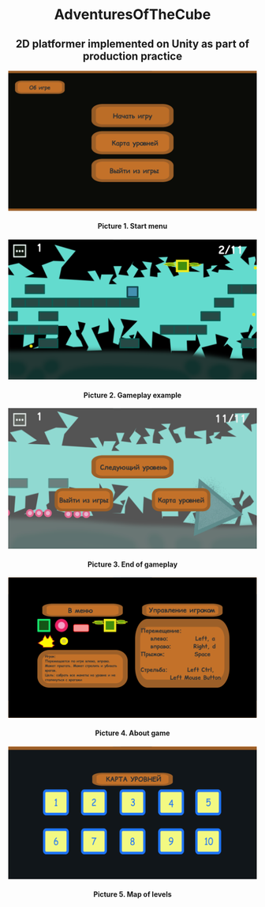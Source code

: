 <h1 align="center"> AdventuresOfTheCube</h1>
<h2 align="center"> 2D platformer implemented on Unity as part of production practice</h2>
<p align="center"> <img src="ExamplePictures/StartMenu.png" width="600"/> </p>

<h4 align="center"> Picture 1. Start menu </h4>

<p align="center"><img src="ExamplePictures/Gameplay.png" width="600"/></p>

<h4 align="center"> Picture 2. Gameplay example </h4>

<p align="center"><img src="ExamplePictures/EndOfGameplay.png" width="600"/></p>

<h4 align="center"> Picture 3. End of gameplay</h4>

<p align="center"><img src="ExamplePictures/AboutGame.png" width="600"/></p>

<h4 align="center"> Picture 4. About game</h4>

<p align="center"><img src="ExamplePictures/MapOfLevels.png" width="600"/></p>

<h4 align="center"> Picture 5. Map of levels</h4>
